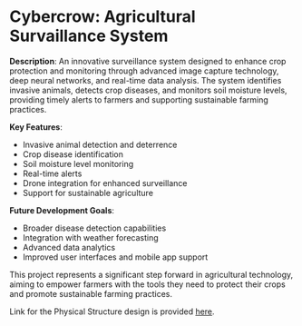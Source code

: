 # Cybercrow: Agricultural Survaillance System 
**Description**:
An innovative surveillance system designed to enhance crop protection and monitoring through advanced image capture technology, deep neural networks, and real-time data analysis. The system identifies invasive animals, detects crop diseases, and monitors soil moisture levels, providing timely alerts to farmers and supporting sustainable farming practices.

**Key Features**:
- Invasive animal detection and deterrence
- Crop disease identification
- Soil moisture level monitoring
- Real-time alerts
- Drone integration for enhanced surveillance
- Support for sustainable agriculture

**Future Development Goals**:
- Broader disease detection capabilities
- Integration with weather forecasting
- Advanced data analytics
- Improved user interfaces and mobile app support

This project represents a significant step forward in agricultural technology, aiming to empower farmers with the tools they need to protect their crops and promote sustainable farming practices.

Link for the Physical Structure design is provided [here](https://github.com/neocodered/Agricultural-Survaillance-System-Cybercrow). 







